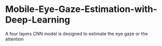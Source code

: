 # Mobile-Eye-Gaze-Estimation-with-Deep-Learning
A four layers CNN model is designed to estimate the eye gaze or the attention 
